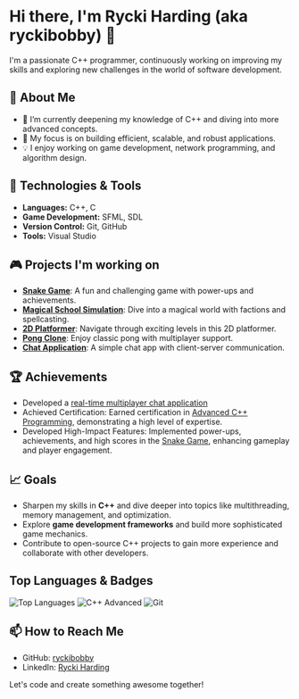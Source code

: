 # Hi there, I'm Rycki Harding (aka ryckibobby) 👋

I'm a passionate C++ programmer, continuously working on improving my skills and exploring new challenges in the world of software development. 

## 🚀 About Me
- 🌱 I’m currently deepening my knowledge of C++ and diving into more advanced concepts.
- 🎯 My focus is on building efficient, scalable, and robust applications.
- 💡 I enjoy working on game development, network programming, and algorithm design.

## 🔧 Technologies & Tools
 - **Languages:** C++, C
 - **Game Development:** SFML, SDL  
 - **Version Control:** Git, GitHub  
 - **Tools:** Visual Studio  

## 🎮 Projects I'm working on
- [**Snake Game**](https://github.com/ryckibobby/snake-game): A fun and challenging game with power-ups and achievements.
- [**Magical School Simulation**](https://github.com/ryckibobby/magical-school-simulation): Dive into a magical world with factions and spellcasting.
- [**2D Platformer**](https://github.com/ryckibobby/2d-platformer): Navigate through exciting levels in this 2D platformer.
- [**Pong Clone**](https://github.com/ryckibobby/pong-clone): Enjoy classic pong with multiplayer support.
- [**Chat Application**](https://github.com/ryckibobby/chat-application): A simple chat app with client-server communication.

## 🏆 Achievements
- Developed a [real-time multiplayer chat application](#)
- Achieved Certification: Earned certification in [Advanced C++ Programming](#), demonstrating a high level of expertise.
- Developed High-Impact Features: Implemented power-ups, achievements, and high scores in the [Snake Game](https://github.com/ryckibobby/snake-game), enhancing gameplay and player engagement.

## 📈 Goals
- Sharpen my skills in **C++** and dive deeper into topics like multithreading, memory management, and optimization.
- Explore **game development frameworks** and build more sophisticated game mechanics.
- Contribute to open-source C++ projects to gain more experience and collaborate with other developers.

## Top Languages & Badges 
![Top Languages](https://github-readme-stats.vercel.app/api/top-langs/?username=ryckibobby&theme=radical)
![C++ Advanced](https://img.shields.io/badge/C%2B%2B-Advanced-%2300C4CC?style=flat&logo=cplusplus&logoColor=white)
![Git](https://img.shields.io/badge/Git-Advanced-blue)


## 📫 How to Reach Me
- GitHub: [ryckibobby](https://github.com/ryckibobby)
- LinkedIn: [Rycki Harding](https://www.linkedin.com/in/ryckiharding)

Let's code and create something awesome together!
